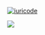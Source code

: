 [![iuricode](https://github-readme-stats.vercel.app/api/top-langs/?username=TheCaioSantos&hide=html&layout=compact&theme=default)](https://github.com/anuraghazra/github-readme-stats)

<img src="https://cdn.jsdelivr.net/gh/devicons/devicon@latest/icons/php/php-plain.svg" />
